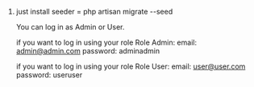 1. just install seeder = php artisan migrate --seed
   
   You can log in as Admin or User.
   
   if you want to log in using your role Role Admin:
   email: admin@admin.com
   password: adminadmin

   if you want to log in using your role Role User:
   email: user@user.com
   password: useruser

   
